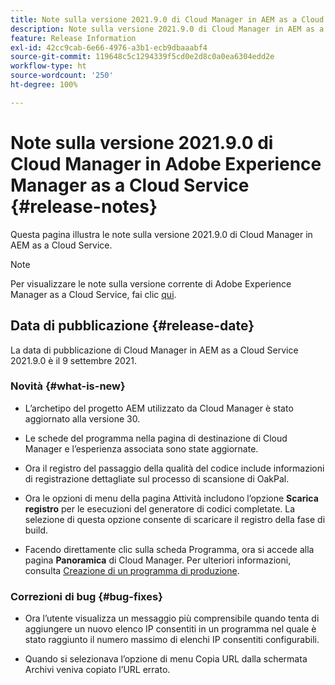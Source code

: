 ```yaml
---
title: Note sulla versione 2021.9.0 di Cloud Manager in AEM as a Cloud Service
description: Note sulla versione 2021.9.0 di Cloud Manager in AEM as a Cloud Service
feature: Release Information
exl-id: 42cc9cab-6e66-4976-a3b1-ecb9dbaaabf4
source-git-commit: 119648c5c1294339f5cd0e2d8c0a0ea6304edd2e
workflow-type: ht
source-wordcount: '250'
ht-degree: 100%

---
```


# Note sulla versione 2021.9.0 di Cloud Manager in Adobe Experience Manager as a Cloud Service {#release-notes}

Questa pagina illustra le note sulla versione 2021.9.0 di Cloud Manager in AEM as a Cloud Service.

>[!NOTE]
>Per visualizzare le note sulla versione corrente di Adobe Experience Manager as a Cloud Service, fai clic [qui](https://experienceleague.adobe.com/docs/experience-manager-cloud-service/release-notes/release-notes/release-notes-current.html?lang=it).

## Data di pubblicazione {#release-date}

La data di pubblicazione di Cloud Manager in AEM as a Cloud Service 2021.9.0 è il 9 settembre 2021.

### Novità {#what-is-new}

* L’archetipo del progetto AEM utilizzato da Cloud Manager è stato aggiornato alla versione 30.

* Le schede del programma nella pagina di destinazione di Cloud Manager e l’esperienza associata sono state aggiornate.

* Ora il registro del passaggio della qualità del codice include informazioni di registrazione dettagliate sul processo di scansione di OakPal.

* Ora le opzioni di menu della pagina Attività includono l’opzione **Scarica registro** per le esecuzioni del generatore di codici completate. La selezione di questa opzione consente di scaricare il registro della fase di build.

* Facendo direttamente clic sulla scheda Programma, ora si accede alla pagina **Panoramica** di Cloud Manager. Per ulteriori informazioni, consulta [Creazione di un programma di produzione](https://experienceleague.adobe.com/docs/experience-manager-cloud-service/implementing/using-cloud-manager/production-programs/creating-production-program.html?lang=it).

### Correzioni di bug {#bug-fixes}

* Ora l’utente visualizza un messaggio più comprensibile quando tenta di aggiungere un nuovo elenco IP consentiti in un programma nel quale è stato raggiunto il numero massimo di elenchi IP consentiti configurabili.

* Quando si selezionava l’opzione di menu Copia URL dalla schermata Archivi veniva copiato l’URL errato.

